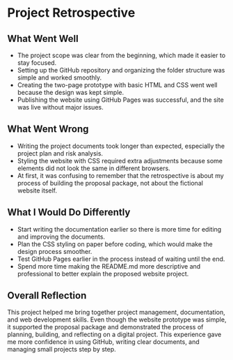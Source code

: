 # Project Retrospective

## What Went Well
- The project scope was clear from the beginning, which made it easier to stay focused.  
- Setting up the GitHub repository and organizing the folder structure was simple and worked smoothly.  
- Creating the two-page prototype with basic HTML and CSS went well because the design was kept simple.  
- Publishing the website using GitHub Pages was successful, and the site was live without major issues.  

## What Went Wrong
- Writing the project documents took longer than expected, especially the project plan and risk analysis.  
- Styling the website with CSS required extra adjustments because some elements did not look the same in different browsers.  
- At first, it was confusing to remember that the retrospective is about my process of building the proposal package, not about the fictional website itself.  

## What I Would Do Differently
- Start writing the documentation earlier so there is more time for editing and improving the documents.  
- Plan the CSS styling on paper before coding, which would make the design process smoother.  
- Test GitHub Pages earlier in the process instead of waiting until the end.  
- Spend more time making the README.md more descriptive and professional to better explain the proposed website project.  

## Overall Reflection
This project helped me bring together project management, documentation, and web development skills. Even though the website prototype was simple, it supported the proposal package and demonstrated the process of planning, building, and reflecting on a digital project. This experience gave me more confidence in using GitHub, writing clear documents, and managing small projects step by step.